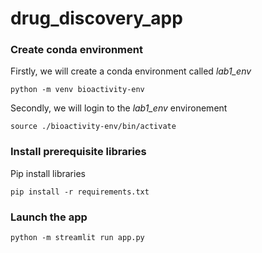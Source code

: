 # drug_discovery_app

### Create conda environment
Firstly, we will create a conda environment called *lab1_env*
```
python -m venv bioactivity-env
```
Secondly, we will login to the *lab1_env* environement
```
source ./bioactivity-env/bin/activate
```
### Install prerequisite libraries
Pip install libraries
```
pip install -r requirements.txt
```

###  Launch the app
```
python -m streamlit run app.py
```